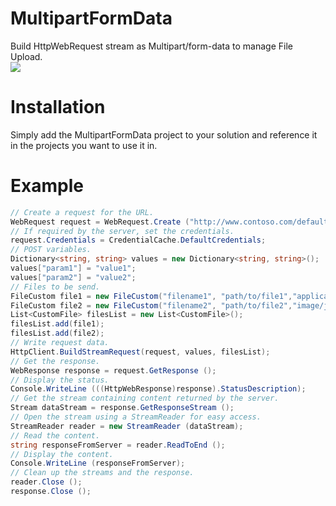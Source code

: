 # MultipartFormData
Build HttpWebRequest stream as Multipart/form-data to manage File Upload.</br>
<a href="https://travis-ci.org/nicolau10010/MultipartFormData">
<img src="https://travis-ci.org/nicolau10010/MultipartFormData.svg?branch=master" />
</a>
# Installation
Simply add the MultipartFormData project to your solution and reference it in the projects you want to use it in.
# Example
```C#
// Create a request for the URL.
WebRequest request = WebRequest.Create ("http://www.contoso.com/default.html");
// If required by the server, set the credentials.
request.Credentials = CredentialCache.DefaultCredentials;
// POST variables.
Dictionary<string, string> values = new Dictionary<string, string>();
values["param1"] = "value1";
values["param2"] = "value2";
// Files to be send.
FileCustom file1 = new FileCustom("filename1", "path/to/file1","application/vnd.openxmlformats-officedocument.wordprocessingml.document");
FileCustom file2 = new FileCustom("filename2", "path/to/file2","image/jpeg");
List<CustomFile> filesList = new List<CustomFile>();
filesList.add(file1);
filesList.add(file2);
// Write request data.
HttpClient.BuildStreamRequest(request, values, filesList);
// Get the response.
WebResponse response = request.GetResponse ();
// Display the status.
Console.WriteLine (((HttpWebResponse)response).StatusDescription);
// Get the stream containing content returned by the server.
Stream dataStream = response.GetResponseStream ();
// Open the stream using a StreamReader for easy access.
StreamReader reader = new StreamReader (dataStream);
// Read the content.
string responseFromServer = reader.ReadToEnd ();
// Display the content.
Console.WriteLine (responseFromServer);
// Clean up the streams and the response.
reader.Close ();
response.Close ();
```
